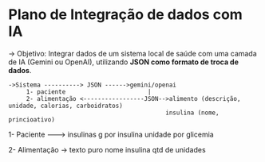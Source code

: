 # Plano de Integração de dados com IA

-> Objetivo: 
      Integrar dados de um sistema local de saúde com uma camada de IA (Gemini ou OpenAI), utilizando **JSON como formato de troca de dados**.
    
    ->Sistema ----------> JSON ------>gemini/openai
         1- paciente                       |
	     2- alimentação <-----------------JSON-->alimento (descrição, unidade, calorias, carboidratos)               
	                                            insulina (nome, princioativo) 



1- Paciente ---> insulinas
	             g por insulina 
		         unidade por glicemia

2- Alimentação -> texto puro
                  nome insulina
		          qtd de unidades
